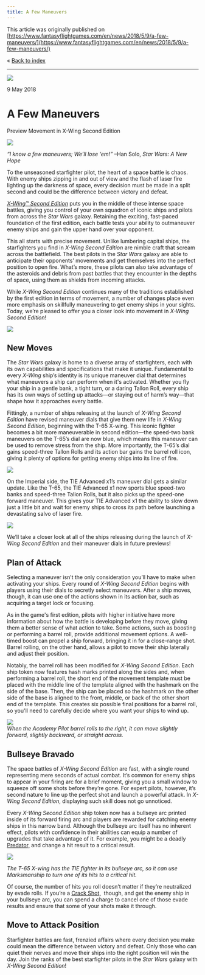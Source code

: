 ```yaml
---
title: A Few Maneuvers
---
```


This article was originally published on [https://www.fantasyflightgames.com/en/news/2018/5/9/a-few-maneuvers/](https://www.fantasyflightgames.com/en/news/2018/5/9/a-few-maneuvers/)

&laquo; [Back to index](../index.md)

---

![](swz01_preview4.jpg)

9 May 2018

A Few Maneuvers
===============

Preview Movement in X-Wing Second Edition

![](swz01_box_left.png)

_“I know a few maneuvers; We’ll lose ‘em!”_ –Han Solo, _Star Wars: A New Hope_

To the unseasoned starfighter pilot, the heart of a space battle is chaos. With enemy ships zipping in and out of view and the flash of laser fire lighting up the darkness of space, every decision must be made in a split second and could be the difference between victory and defeat.

_[X-Wing™ Second Edition](https://www.fantasyflightgames.com/en/products/x-wing-second-edition/)_ puts you in the middle of these intense space battles, giving you control of your own squadron of iconic ships and pilots from across the _Star Wars_ galaxy. Retaining the exciting, fast-paced foundation of the first edition, each battle tests your ability to outmaneuver enemy ships and gain the upper hand over your opponent.

This all starts with precise movement. Unlike lumbering capital ships, the starfighters you find in _X-Wing Second Edition_ are nimble craft that scream across the battlefield. The best pilots in the _Star Wars_ galaxy are able to anticipate their opponents’ movements and get themselves into the perfect position to open fire. What’s more, these pilots can also take advantage of the asteroids and debris from past battles that they encounter in the depths of space, using them as shields from incoming attacks.

While _X-Wing Second Edition_ continues many of the traditions established by the first edition in terms of movement, a number of changes place even more emphasis on skillfully maneuvering to get enemy ships in your sights. Today, we’re pleased to offer you a closer look into movement in _X-Wing Second Edition_!

![](swz01_layout-on-stars.png)

New Moves
---------

The _Star Wars_ galaxy is home to a diverse array of starfighters, each with its own capabilities and specifications that make it unique. Fundamental to every _X-Wing_ ship’s identity is its unique maneuver dial that determines what maneuvers a ship can perform when it's activated. Whether you fly your ship in a gentle bank, a tight turn, or a daring Tallon Roll, every ship has its own ways of setting up attacks—or staying out of harm’s way—that shape how it approaches every battle.

Fittingly, a number of ships releasing at the launch of _X-Wing Second Edition_ have revised maneuver dials that give them new life in _X-Wing Second Edition_, beginning with the T-65 X-wing. This iconic fighter becomes a bit more maneuverable in second edition—the speed-two bank maneuvers on the T-65’s dial are now blue, which means this maneuver can be used to remove stress from the ship. More importantly, the T-65’s dial gains speed-three Tallon Rolls and its action bar gains the barrel roll icon, giving it plenty of options for getting enemy ships into its line of fire.

![](swz01_a4_t65_dials2.png)

On the Imperial side, the TIE Advanced x1’s maneuver dial gets a similar update. Like the T-65, the TIE Advanced x1 now sports blue speed-two banks and speed-three Tallon Rolls, but it also picks up the speed-one forward maneuver. This gives your TIE Advanced x1 the ability to slow down just a little bit and wait for enemy ships to cross its path before launching a devastating salvo of laser fire.

![](swz01_a4_tiea_dials2.png)

We’ll take a closer look at all of the ships releasing during the launch of _X-Wing Second Edition_ and their maneuver dials in future previews!

Plan of Attack
--------------

Selecting a maneuver isn’t the only consideration you’ll have to make when activating your ships. Every round of _X-Wing Second Edition_ begins with players using their dials to secretly select maneuvers. After a ship moves, though, it can use one of the actions shown in its action bar, such as acquiring a target lock or focusing.

As in the game's first edition, pilots with higher initiative have more information about how the battle is developing before they move, giving them a better sense of what action to take. Some actions, such as boosting or performing a barrel roll, provide additional movement options. A well-timed boost can propel a ship forward, bringing it in for a close-range shot. Barrel rolling, on the other hand, allows a pilot to move their ship laterally and adjust their position.   

Notably, the barrel roll has been modified for _X-Wing Second Edition_. Each ship token now features hash marks printed along the sides and, when performing a barrel roll, the short end of the movement template must be placed with the middle line of the template aligned with the hashmark on the side of the base. Then, the ship can be placed so the hashmark on the other side of the base is aligned to the front, middle, or back of the other short end of the template. This creates six possible final positions for a barrel roll, so you'll need to carefully decide where you want your ships to wind up. 

![](swz01_a4_barrel-roll_diagram.jpg)  
_When the Academy Pilot barrel rolls to the right, it can move slightly forward, slightly backward, or straight across._

Bullseye Bravado
----------------

The space battles of _X-Wing Second Edition_ are fast, with a single round representing mere seconds of actual combat. It’s common for enemy ships to appear in your firing arc for a brief moment, giving you a small window to squeeze off some shots before they’re gone. For expert pilots, however, it’s second nature to line up the perfect shot and launch a powerful attack. In _X-Wing Second Edition_, displaying such skill does not go unnoticed. 

Every _X-Wing Second Edition_ ship token now has a bullseye arc printed inside of its forward firing arc and players are rewarded for catching enemy ships in this narrow band. Although the bullseye arc itself has no inherent effect, pilots with confidence in their abilities can equip a number of upgrades that take advantage of it. For example, you might be a deadly [Predator,](swz01_a4_predator.png) and change a hit result to a critical result.

![](swz01_a4_bullseye_diagram.jpg)

_The T-65 X-wing has the TIE fighter in its bullseye arc, so it can use Marksmanship to turn one of its hits to a critical hit._ 

Of course, the number of hits you roll doesn’t matter if they’re neutralized by evade rolls. If you’re a [Crack Shot,](swz01_a4_crackshot.png)  though, and get the enemy ship in your bullseye arc, you can spend a charge to cancel one of those evade results and ensure that some of your shots make it through. 

Move to Attack Position
-----------------------

Starfighter battles are fast, frenzied affairs where every decision you make could mean the difference between victory and defeat. Only those who can quiet their nerves and move their ships into the right position will win the day. Join the ranks of the best starfighter pilots in the _Star Wars_ galaxy with _X-Wing Second Edition_!

[](http://community.fantasyflightgames.com/index.php?/forum/222-x-wing/)